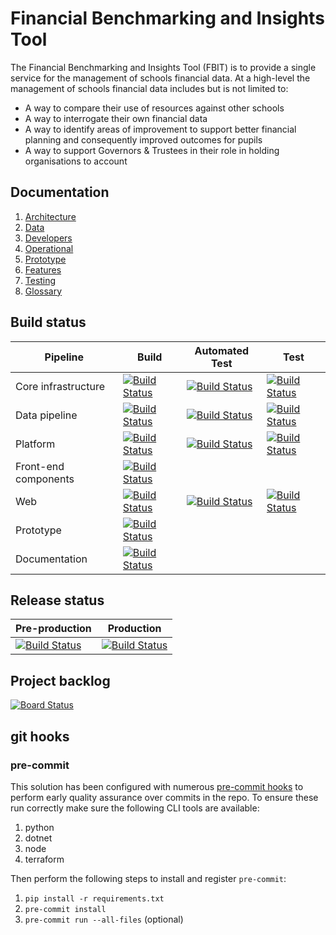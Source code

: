 # Financial Benchmarking and Insights Tool

The Financial Benchmarking and Insights Tool (FBIT) is to provide a single service for the management of schools financial data. At a high-level the management of schools financial data includes but is not limited to:

- A way to compare their use of resources against other schools
- A way to interrogate their own financial data
- A way to identify areas of improvement to support better financial planning and consequently improved outcomes for pupils
- A way to support Governors & Trustees in their role in holding organisations to account

## Documentation

1. [Architecture](./documentation/architecture)
2. [Data](./documentation/data)
3. [Developers](./documentation/developers)
4. [Operational](./documentation/operational)
5. [Prototype](./documentation/prototype)
6. [Features](./documentation/features)
7. [Testing](./documentation/testing)
8. [Glossary](./documentation/glossary.md)

## Build status

| Pipeline             | Build                                                                                                                                                                                                                                                                                                  | Automated Test                                                                                                                                                                                                                                                                                        | Test                                                                                                                                                                                                                                                                                      |
|----------------------|--------------------------------------------------------------------------------------------------------------------------------------------------------------------------------------------------------------------------------------------------------------------------------------------------------|-------------------------------------------------------------------------------------------------------------------------------------------------------------------------------------------------------------------------------------------------------------------------------------------------------|-------------------------------------------------------------------------------------------------------------------------------------------------------------------------------------------------------------------------------------------------------------------------------------------|
| Core infrastructure  | [![Build Status](https://dfe-ssp.visualstudio.com/s198-DfE-Benchmarking-service/_apis/build/status%2FDevelopment%2FCore%20infrastructure?branchName=main&stageName=Build%20artifacts)](https://dfe-ssp.visualstudio.com/s198-DfE-Benchmarking-service/_build/latest?definitionId=2862&branchName=main) | [![Build Status](https://dfe-ssp.visualstudio.com/s198-DfE-Benchmarking-service/_apis/build/status%2FDevelopment%2FCore%20infrastructure?branchName=main&stageName=Automated%20test)](https://dfe-ssp.visualstudio.com/s198-DfE-Benchmarking-service/_build/latest?definitionId=2862&branchName=main) | [![Build Status](https://dfe-ssp.visualstudio.com/s198-DfE-Benchmarking-service/_apis/build/status%2FDevelopment%2FCore%20infrastructure?branchName=main&stageName=Test)](https://dfe-ssp.visualstudio.com/s198-DfE-Benchmarking-service/_build/latest?definitionId=2862&branchName=main) |
| Data pipeline        | [![Build Status](https://dfe-ssp.visualstudio.com/s198-DfE-Benchmarking-service/_apis/build/status%2FDevelopment%2FPlatform?branchName=main&stageName=Build%20artifacts)](https://dfe-ssp.visualstudio.com/s198-DfE-Benchmarking-service/_build/latest?definitionId=2879&branchName=main)              | [![Build Status](https://dfe-ssp.visualstudio.com/s198-DfE-Benchmarking-service/_apis/build/status%2FDevelopment%2FData%20pipeline?branchName=main&stageName=Automated%20test)](https://dfe-ssp.visualstudio.com/s198-DfE-Benchmarking-service/_build/latest?definitionId=2879&branchName=main)       | [![Build Status](https://dfe-ssp.visualstudio.com/s198-DfE-Benchmarking-service/_apis/build/status%2FDevelopment%2FData%20pipeline?branchName=main&stageName=Test)](https://dfe-ssp.visualstudio.com/s198-DfE-Benchmarking-service/_build/latest?definitionId=2879&branchName=main)       |
| Platform             | [![Build Status](https://dfe-ssp.visualstudio.com/s198-DfE-Benchmarking-service/_apis/build/status%2FDevelopment%2FData%20pipeline?branchName=main&stageName=Build)](https://dfe-ssp.visualstudio.com/s198-DfE-Benchmarking-service/_build/latest?definitionId=2865&branchName=main)                   | [![Build Status](https://dfe-ssp.visualstudio.com/s198-DfE-Benchmarking-service/_apis/build/status%2FDevelopment%2FPlatform?branchName=main&stageName=Automated%20test)](https://dfe-ssp.visualstudio.com/s198-DfE-Benchmarking-service/_build/latest?definitionId=2865&branchName=main)              | [![Build Status](https://dfe-ssp.visualstudio.com/s198-DfE-Benchmarking-service/_apis/build/status%2FDevelopment%2FPlatform?branchName=main&stageName=Test)](https://dfe-ssp.visualstudio.com/s198-DfE-Benchmarking-service/_build/latest?definitionId=2865&branchName=main)              |
| Front-end components | [![Build Status](https://dfe-ssp.visualstudio.com/s198-DfE-Benchmarking-service/_apis/build/status%2FDevelopment%2FFront-end%20components?branchName=main)](https://dfe-ssp.visualstudio.com/s198-DfE-Benchmarking-service/_build/latest?definitionId=2863&branchName=main)                            |                                                                                                                                                                                                                                                                                                       |                                                                                                                                                                                                                                                                                           |
| Web                  | [![Build Status](https://dfe-ssp.visualstudio.com/s198-DfE-Benchmarking-service/_apis/build/status%2FDevelopment%2FWeb?branchName=main&stageName=Build%20artifacts)](https://dfe-ssp.visualstudio.com/s198-DfE-Benchmarking-service/_build/latest?definitionId=2866&branchName=main)                   | [![Build Status](https://dfe-ssp.visualstudio.com/s198-DfE-Benchmarking-service/_apis/build/status%2FDevelopment%2FWeb?branchName=main&stageName=Automated%20test)](https://dfe-ssp.visualstudio.com/s198-DfE-Benchmarking-service/_build/latest?definitionId=2866&branchName=main)                   | [![Build Status](https://dfe-ssp.visualstudio.com/s198-DfE-Benchmarking-service/_apis/build/status%2FDevelopment%2FWeb?branchName=main&stageName=Test)](https://dfe-ssp.visualstudio.com/s198-DfE-Benchmarking-service/_build/latest?definitionId=2866&branchName=main)                   |
| Prototype            | [![Build Status](https://dfe-ssp.visualstudio.com/s198-DfE-Benchmarking-service/_apis/build/status%2FDevelopment%2FPrototype?branchName=main)](https://dfe-ssp.visualstudio.com/s198-DfE-Benchmarking-service/_build/latest?definitionId=2876&branchName=main)                                         |                                                                                                                                                                                                                                                                                                       |                                                                                                                                                                                                                                                                                           |
| Documentation        | [![Build Status](https://dfe-ssp.visualstudio.com/s198-DfE-Benchmarking-service/_apis/build/status%2FDevelopment%2FDocumentation?branchName=main)](https://dfe-ssp.visualstudio.com/s198-DfE-Benchmarking-service/_build/latest?definitionId=2917&branchName=main)                                     |                                                                                                                                                                                                                                                                                                       |                                                                                                                                                                                                                                                                                           |

## Release status

| Pre-production                                                                                                                                                                                                                                                                       | Production                                                                                                                                                                                                                                                                       |
|--------------------------------------------------------------------------------------------------------------------------------------------------------------------------------------------------------------------------------------------------------------------------------------|----------------------------------------------------------------------------------------------------------------------------------------------------------------------------------------------------------------------------------------------------------------------------------|
| [![Build Status](https://dfe-ssp.visualstudio.com/s198-DfE-Benchmarking-service/_apis/build/status%2FProduction%2FRelease?branchName=main&stageName=Pre-production)](https://dfe-ssp.visualstudio.com/s198-DfE-Benchmarking-service/_build/latest?definitionId=2878&branchName=main) | [![Build Status](https://dfe-ssp.visualstudio.com/s198-DfE-Benchmarking-service/_apis/build/status%2FProduction%2FRelease?branchName=main&stageName=Production)](https://dfe-ssp.visualstudio.com/s198-DfE-Benchmarking-service/_build/latest?definitionId=2878&branchName=main) |

## Project backlog

[![Board Status](https://dfe-ssp.visualstudio.com/a14e55df-4fbf-4a2f-a11d-22b187178343/32a624e7-aa96-43ef-95a2-de5dfe4479a3/_apis/work/boardbadge/a1b5a131-4e4b-43d3-b301-e7451d1652d4)](https://dfe-ssp.visualstudio.com/a14e55df-4fbf-4a2f-a11d-22b187178343/_boards/board/t/32a624e7-aa96-43ef-95a2-de5dfe4479a3/Stories/)

## git hooks

### pre-commit

This solution has been configured with numerous [pre-commit hooks](./documentation/developers/14_Pre-Commit.md) to perform early quality assurance over commits in the repo.
To ensure these run correctly make sure the following CLI tools are available:

1. python
2. dotnet
3. node
4. terraform

Then perform the following steps to install and register `pre-commit`:

1. `pip install -r requirements.txt`
2. `pre-commit install`
3. `pre-commit run --all-files` (optional)

